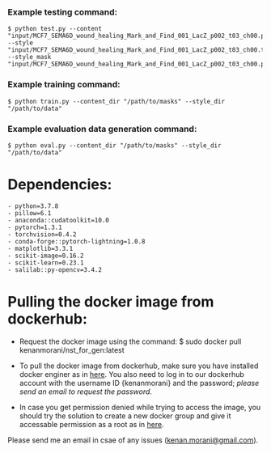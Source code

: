 ### Example testing command:
    $ python test.py --content "input/MCF7_SEMA6D_wound_healing_Mark_and_Find_001_LacZ_p002_t03_ch00.png" --style "input/MCF7_SEMA6D_wound_healing_Mark_and_Find_001_LacZ_p002_t03_ch00.tif" --style_mask "input/MCF7_SEMA6D_wound_healing_Mark_and_Find_001_LacZ_p002_t03_ch00.png"

### Example training command:
    $ python train.py --content_dir "/path/to/masks" --style_dir "/path/to/data"

### Example evaluation data generation command:
    $ python eval.py --content_dir "/path/to/masks" --style_dir "/path/to/data"
    
# Dependencies:
    - python=3.7.8
    - pillow=6.1
    - anaconda::cudatoolkit=10.0
    - pytorch=1.3.1
    - torchvision=0.4.2 
    - conda-forge::pytorch-lightning=1.0.8  
    - matplotlib=3.3.1
    - scikit-image=0.16.2
    - scikit-learn=0.23.1
    - salilab::py-opencv=3.4.2

# Pulling the docker image from dockerhub:
* Request the docker image using the command:
     $ sudo docker pull kenanmorani/nst_for_gen:latest
     
 * To pull the docker image from dockerhub, make sure you have installed docker enginer as in [here](https://docs.docker.com/engine/install/ubuntu/). 
 You also need to log in to our dockerhub account with the username ID {kenanmorani} and the password; *please send an email to request the password*.
 
 * In case you get permission denied while trying to access the image, you should try the solution to create a new docker group and give it accessable permission as a root as in [here](https://stackoverflow.com/questions/48957195/how-to-fix-docker-got-permission-denied-issue).
 
Please send me an email in csae of any issues (kenan.morani@gmail.com).
